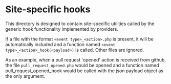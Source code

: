 Site-specific hooks
===================
This directory is designed to contain site-specific utilities called by the generic hook functionality implemented by providers.

If a file with the format ``<event type>_<action>.php`` is present, it will be automatically included and a function named ``<event type>_<action>_hook(<payload>)`` is called. Other files are ignored.
  
As an example, when a pull request 'opened' action is received from github, the file ``pull_request_opened.php`` would be opened and a function named pull_request_opened_hook would be called with the json payload object as the only argument.